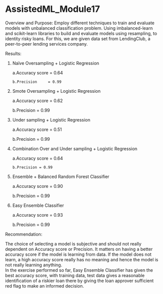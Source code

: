 # AssistedML_Module17

Overview and Purpose: 
	Employ different techniques to train and evaluate models with unbalanced classification problem. Using imbalanced-learn and scikit-learn libraries to build and evaluate models using resampling, to identity risky loans. For this, we are given data set from LendingClub, a peer-to-peer lending services company.

Results:
1.	Naïve Oversampling + Logistic Regression  
	
	a.Accuracy score = 0.64
	
    	b.Precision     = 0.99
	
2.	Smote Oversampling + Logistic Regression 
	
	a.Accuracy score = 0.62
	
	b.Precision = 0.99
	
3.	Under sampling + Logistic Regression    

	a.Accuracy score = 0.51
	
	b.Precision = 0.99
	
4.	Combination Over and Under sampling + Logistic Regression 

	a.Accuracy score = 0.64
	
    	b.Precision = 0.99
	
5.	Ensemble + Balanced Random Forest Classifier 

	a.Accuracy score = 0.90
	
	b.Precision = 0.99
	
6.	Easy Ensemble Classifier 
	
	a.Accuracy score = 0.93
	
	b.Precision = 0.99

Recommendation:

  The choice of selecting a model is subjective and should not really dependent on Accuracy score or Precision. It matters on having a better accuracy score if the model is learning from data. If the model does not learn, a high accuracy score really has no meaning and hence the model is not really learning anything.  
   In the exercise performed so far, Easy Ensemble Classifier has given the best accuracy score, with training data, test data gives a reasonable identification of a riskier loan there by giving the loan approver sufficient red flag to make an informed decision.
